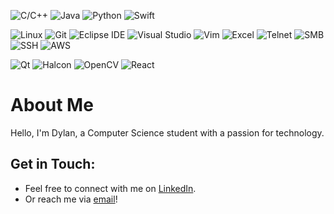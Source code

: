 ![C/C++](https://img.shields.io/badge/Language-C%2FC%2B%2B-blue?logo=cplusplus)
![Java](https://img.shields.io/badge/Language-Java-red?logo=java)
![Python](https://img.shields.io/badge/Language-Python-yellow?logo=python)
![Swift](https://img.shields.io/badge/Language-Swift-orange?logo=swift)

![Linux](https://img.shields.io/badge/Tools-Linux-blue?logo=linux)
![Git](https://img.shields.io/badge/Tools-Git-orange?logo=git)
![Eclipse IDE](https://img.shields.io/badge/Tools-Eclipse%20IDE-purple?logo=eclipse)
![Visual Studio](https://img.shields.io/badge/Tools-Visual%20Studio-blue?logo=visual-studio)
![Vim](https://img.shields.io/badge/Tools-Vim-darkgreen?logo=vim)
![Excel](https://img.shields.io/badge/Tools-Excel-green?logo=microsoft-excel)
![Telnet](https://img.shields.io/badge/Tools-Telnet-gray)
![SMB](https://img.shields.io/badge/Tools-SMB-blue)
![SSH](https://img.shields.io/badge/Tools-SSH-black)
![AWS](https://img.shields.io/badge/Tools-AWS-orange?logo=amazonaws)

![Qt](https://img.shields.io/badge/Library-Qt-green?logo=qt)
![Halcon](https://img.shields.io/badge/Library-Halcon-blue)
![OpenCV](https://img.shields.io/badge/Library-OpenCV-teal?logo=opencv)
![React](https://img.shields.io/badge/Library-React-blue?logo=react)

# About Me

Hello, I'm Dylan, a Computer Science student with a passion for technology.

## Get in Touch:
- Feel free to connect with me on [LinkedIn](https://www.linkedin.com/in/dylandodds).
- Or reach me via [email](mailto:dyd2008@nyu.edu)!

<!--
- 🔭 I’m currently working on ...
- 🌱 I’m currently learning ...
- 👯 I’m looking to collaborate on ...
- 🤔 I’m looking for help with ...
- 💬 Ask me about ...
- 📫 How to reach me: ...
- 😄 Pronouns: ...
- ⚡ Fun fact: ...
-->
